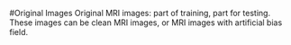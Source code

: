 #Original Images
Original MRI images: part of training, part for testing.
These images can be clean MRI images, or MRI images with artificial bias field.
